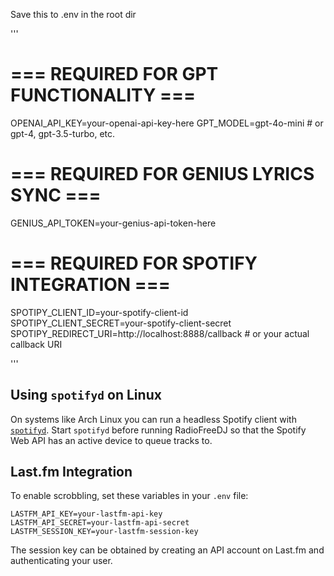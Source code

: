 Save this to .env in the root dir

'''
# === REQUIRED FOR GPT FUNCTIONALITY ===
OPENAI_API_KEY=your-openai-api-key-here
GPT_MODEL=gpt-4o-mini  # or gpt-4, gpt-3.5-turbo, etc.

# === REQUIRED FOR GENIUS LYRICS SYNC ===
GENIUS_API_TOKEN=your-genius-api-token-here

# === REQUIRED FOR SPOTIFY INTEGRATION ===
SPOTIPY_CLIENT_ID=your-spotify-client-id
SPOTIPY_CLIENT_SECRET=your-spotify-client-secret
SPOTIPY_REDIRECT_URI=http://localhost:8888/callback  # or your actual callback URI

'''

Using `spotifyd` on Linux
-------------------------
On systems like Arch Linux you can run a headless Spotify client with
[`spotifyd`](https://github.com/Spotifyd/spotifyd). Start `spotifyd` before
running RadioFreeDJ so that the Spotify Web API has an active device to queue
tracks to.

Last.fm Integration
-------------------
To enable scrobbling, set these variables in your `.env` file:

```
LASTFM_API_KEY=your-lastfm-api-key
LASTFM_API_SECRET=your-lastfm-api-secret
LASTFM_SESSION_KEY=your-lastfm-session-key
```
The session key can be obtained by creating an API account on Last.fm and authenticating your user.
